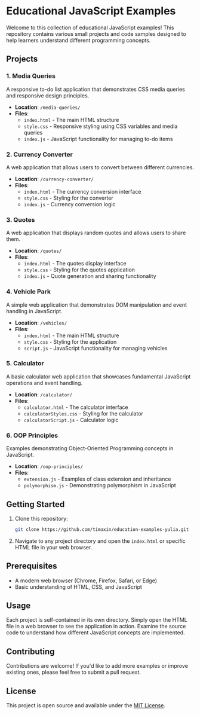 # Educational JavaScript Examples

Welcome to this collection of educational JavaScript examples! This repository contains various small projects and code samples designed to help learners understand different programming concepts.

## Projects

### 1. Media Queries
A responsive to-do list application that demonstrates CSS media queries and responsive design principles.
- **Location**: `/media-queries/`
- **Files**:
  - `index.html` - The main HTML structure
  - `style.css` - Responsive styling using CSS variables and media queries
  - `index.js` - JavaScript functionality for managing to-do items

### 2. Currency Converter
A web application that allows users to convert between different currencies.
- **Location**: `/currency-converter/`
- **Files**:
  - `index.html` - The currency conversion interface
  - `style.css` - Styling for the converter
  - `index.js` - Currency conversion logic

### 3. Quotes
A web application that displays random quotes and allows users to share them.
- **Location**: `/quotes/`
- **Files**:
  - `index.html` - The quotes display interface
  - `style.css` - Styling for the quotes application
  - `index.js` - Quote generation and sharing functionality

### 4. Vehicle Park
A simple web application that demonstrates DOM manipulation and event handling in JavaScript.
- **Location**: `/vehicles/`
- **Files**:
  - `index.html` - The main HTML structure
  - `style.css` - Styling for the application
  - `script.js` - JavaScript functionality for managing vehicles

### 5. Calculator
A basic calculator web application that showcases fundamental JavaScript operations and event handling.
- **Location**: `/calculator/`
- **Files**:
  - `calculator.html` - The calculator interface
  - `calculatorStyles.css` - Styling for the calculator
  - `calculatorScript.js` - Calculator logic

### 6. OOP Principles
Examples demonstrating Object-Oriented Programming concepts in JavaScript.
- **Location**: `/oop-principles/`
- **Files**:
  - `extension.js` - Examples of class extension and inheritance
  - `polymorphism.js` - Demonstrating polymorphism in JavaScript

## Getting Started

1. Clone this repository:
   ```bash
   git clone https://github.com/timaxin/education-examples-yulia.git
   ```

2. Navigate to any project directory and open the `index.html` or specific HTML file in your web browser.

## Prerequisites

- A modern web browser (Chrome, Firefox, Safari, or Edge)
- Basic understanding of HTML, CSS, and JavaScript

## Usage

Each project is self-contained in its own directory. Simply open the HTML file in a web browser to see the application in action. Examine the source code to understand how different JavaScript concepts are implemented.

## Contributing

Contributions are welcome! If you'd like to add more examples or improve existing ones, please feel free to submit a pull request.

## License

This project is open source and available under the [MIT License](LICENSE).
